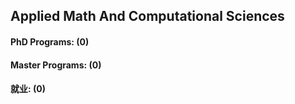 ## Applied Math And Computational Sciences

#### PhD Programs: (0)


#### Master Programs: (0)


#### 就业: (0)


